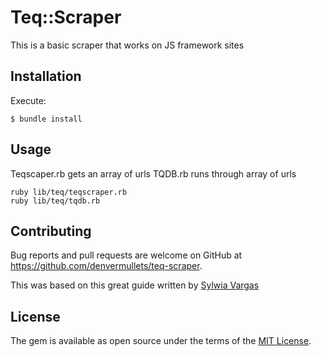 # Teq::Scraper

This is a basic scraper that works on JS framework sites

## Installation

Execute:

    $ bundle install

## Usage

Teqscaper.rb gets an array of urls
TQDB.rb runs through array of urls

```
ruby lib/teq/teqscraper.rb
ruby lib/teq/tqdb.rb
```

## Contributing

Bug reports and pull requests are welcome on GitHub at https://github.com/denvermullets/teq-scraper.

This was based on this great guide written by [Sylwia Vargas](https://www.scrapingbee.com/blog/web-scraping-ruby/)


## License

The gem is available as open source under the terms of the [MIT License](https://opensource.org/licenses/MIT).
